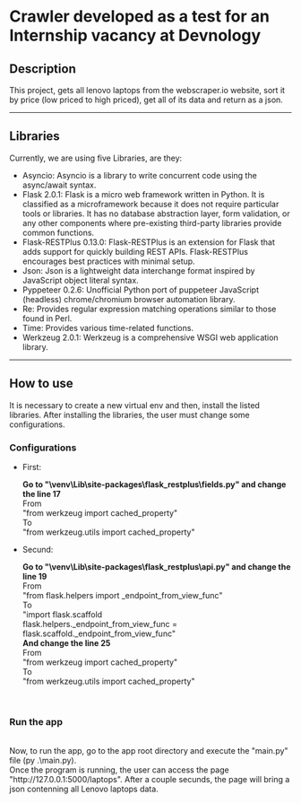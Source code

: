 Crawler developed as a test for an Internship vacancy at Devnology
==================================================================

## Description

This project, gets all lenovo laptops from the webscraper.io website, sort it by price (low priced to high priced), get all of its data and return as a json.

---

## Libraries

Currently, we are using five Libraries, are they:

* Asyncio:
	Asyncio is a library to write concurrent code using the async/await syntax.
* Flask 2.0.1:
    Flask is a micro web framework written in Python. It is classified as a microframework because it does not require particular tools or libraries. It has no database abstraction layer, form validation, or any other components where pre-existing third-party libraries provide common functions.
* Flask-RESTPlus 0.13.0:
    Flask-RESTPlus is an extension for Flask that adds support for quickly building REST APIs. Flask-RESTPlus encourages best practices with minimal setup. 
* Json:
	Json is a lightweight data interchange format inspired by JavaScript object literal syntax.
* Pyppeteer 0.2.6:
	Unofficial Python port of puppeteer JavaScript (headless) chrome/chromium browser automation library.
* Re:
	Provides regular expression matching operations similar to those found in Perl.
* Time:
	Provides various time-related functions.
* Werkzeug 2.0.1:
    Werkzeug is a comprehensive WSGI web application library.

---

## How to use

It is necessary to create a new virtual env and then, install the listed libraries. After installing the libraries, the user must change some configurations.

### Configurations

* First:

    **Go to "\venv\Lib\site-packages\flask_restplus\fields.py" and change the line 17 <br>**
    From<br>
        "from werkzeug import cached_property"<br>
    To<br>
        "from werkzeug.utils import cached_property"<br>

* Secund:    

    **Go to "\venv\Lib\site-packages\flask_restplus\api.py" and change the line 19<br>**
    From<br>
        "from flask.helpers import _endpoint_from_view_func"<br>
    To<br>
        "import flask.scaffold<br>
        flask.helpers._endpoint_from_view_func = flask.scaffold._endpoint_from_view_func"<br>
    **And change the line 25<br>**
    From<br>
        "from werkzeug import cached_property"<br>
    To<br>
        "from werkzeug.utils import cached_property"<br>
<br>

### Run the app
<br>
Now, to run the app, go to the app root directory and execute the "main.py" file (py .\main.py).
<br>
Once the program is running, the user can access the page "http://127.0.0.1:5000/laptops". After a couple secunds, the page will bring a json contenning all Lenovo laptops data.
